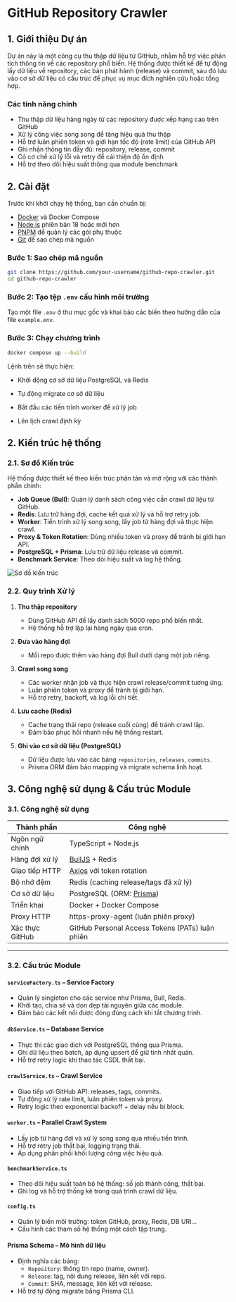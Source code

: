 # GitHub Repository Crawler

## 1. Giới thiệu Dự án

Dự án này là một công cụ thu thập dữ liệu từ GitHub, nhằm hỗ trợ việc phân tích thông tin về các repository phổ biến. Hệ thống được thiết kế để tự động lấy dữ liệu về repository, các bản phát hành (release) và commit, sau đó lưu vào cơ sở dữ liệu có cấu trúc để phục vụ mục đích nghiên cứu hoặc tổng hợp.

### Các tính năng chính

- Thu thập dữ liệu hàng ngày từ các repository được xếp hạng cao trên GitHub  
- Xử lý công việc song song để tăng hiệu quả thu thập  
- Hỗ trợ luân phiên token và giới hạn tốc độ (rate limit) của GitHub API  
- Ghi nhận thông tin đầy đủ: repository, release, commit  
- Có cơ chế xử lý lỗi và retry để cải thiện độ ổn định  
- Hỗ trợ theo dõi hiệu suất thông qua module benchmark  

## 2. Cài đặt
Trước khi khởi chạy hệ thống, bạn cần chuẩn bị:

- [Docker](https://www.docker.com/) và Docker Compose  
- [Node.js](https://nodejs.org/) phiên bản 18 hoặc mới hơn  
- [PNPM](https://pnpm.io/) để quản lý các gói phụ thuộc  
- [Git](https://git-scm.com/) để sao chép mã nguồn

### Bước 1: Sao chép mã nguồn

```bash
git clone https://github.com/your-username/github-repo-crawler.git
cd github-repo-crawler
```

### Bước 2: Tạo tệp `.env` cấu hình môi trường
Tạo một file `.env` ở thư mục gốc và khai báo các biến theo hướng dẫn của file `example.env`.


### Bước 3: Chạy chương trình
```bash
docker compose up --build
```
Lệnh trên sẽ thực hiện:

- Khởi động cơ sở dữ liệu PostgreSQL và Redis

- Tự động migrate cơ sở dữ liệu

- Bắt đầu các tiến trình worker để xử lý job

- Lên lịch crawl định kỳ


## 2. Kiến trúc hệ thống

### 2.1. Sơ đồ Kiến trúc

Hệ thống được thiết kế theo kiến trúc phân tán và mở rộng với các thành phần chính:

- **Job Queue (Bull)**: Quản lý danh sách công việc cần crawl dữ liệu từ GitHub.
- **Redis**: Lưu trữ hàng đợi, cache kết quả xử lý và hỗ trợ retry job.
- **Worker**: Tiến trình xử lý song song, lấy job từ hàng đợi và thực hiện crawl.
- **Proxy & Token Rotation**: Dùng nhiều token và proxy để tránh bị giới hạn API.
- **PostgreSQL + Prisma**: Lưu trữ dữ liệu release và commit.
- **Benchmark Service**: Theo dõi hiệu suất và log hệ thống.

![Sơ đồ kiến trúc](./github_crawler_architecture_diagram.png)

### 2.2. Quy trình Xử lý

1. **Thu thập repository**

   - Dùng GitHub API để lấy danh sách 5000 repo phổ biến nhất.
   - Hệ thống hỗ trợ lặp lại hàng ngày qua cron.

2. **Đưa vào hàng đợi**

   - Mỗi repo được thêm vào hàng đợi Bull dưới dạng một job riêng.

3. **Crawl song song**

   - Các worker nhận job và thực hiện crawl release/commit tương ứng.
   - Luân phiên token và proxy để tránh bị giới hạn.
   - Hỗ trợ retry, backoff, và log lỗi chi tiết.

4. **Lưu cache (Redis)**

   - Cache trạng thái repo (release cuối cùng) để tránh crawl lặp.
   - Đảm bảo phục hồi nhanh nếu hệ thống restart.

5. **Ghi vào cơ sở dữ liệu (PostgreSQL)**
   - Dữ liệu được lưu vào các bảng `repositories`, `releases`, `commits`.
   - Prisma ORM đảm bảo mapping và migrate schema linh hoạt.

## 3. Công nghệ sử dụng & Cấu trúc Module

### 3.1. Công nghệ sử dụng

| Thành phần        | Công nghệ                                         |
|-------------------|---------------------------------------------------|
| Ngôn ngữ chính     | TypeScript + Node.js                              |
| Hàng đợi xử lý     | [BullJS](https://github.com/OptimalBits/bull) + Redis |
| Giao tiếp HTTP     | [Axios](https://axios-http.com/) với token rotation |
| Bộ nhớ đệm         | Redis (caching release/tags đã xử lý)             |
| Cơ sở dữ liệu      | PostgreSQL (ORM: [Prisma](https://www.prisma.io/)) |
| Triển khai         | Docker + Docker Compose                           |
| Proxy HTTP         | https-proxy-agent (luân phiên proxy)              |
| Xác thực GitHub    | GitHub Personal Access Tokens (PATs) luân phiên   |

---

### 3.2. Cấu trúc Module

#### `serviceFactory.ts` – Service Factory
- Quản lý singleton cho các service như Prisma, Bull, Redis.
- Khởi tạo, chia sẻ và dọn dẹp tài nguyên giữa các module.
- Đảm bảo các kết nối được đóng đúng cách khi tắt chương trình.

#### `dbService.ts` – Database Service
- Thực thi các giao dịch với PostgreSQL thông qua Prisma.
- Ghi dữ liệu theo batch, áp dụng upsert để giữ tính nhất quán.
- Hỗ trợ retry logic khi thao tác CSDL thất bại.

#### `crawlService.ts` – Crawl Service
- Giao tiếp với GitHub API: releases, tags, commits.
- Tự động xử lý rate limit, luân phiên token và proxy.
- Retry logic theo exponential backoff + delay nếu bị block.

#### `worker.ts` – Parallel Crawl System
- Lấy job từ hàng đợi và xử lý song song qua nhiều tiến trình.
- Hỗ trợ retry job thất bại, logging trạng thái.
- Áp dụng phân phối khối lượng công việc hiệu quả.

#### `benchmarkService.ts`
- Theo dõi hiệu suất toàn bộ hệ thống: số job thành công, thất bại.
- Ghi log và hỗ trợ thống kê trong quá trình crawl dữ liệu.

#### `config.ts`
- Quản lý biến môi trường: token GitHub, proxy, Redis, DB URI...
- Cấu hình các tham số hệ thống một cách tập trung.

#### Prisma Schema – Mô hình dữ liệu
- Định nghĩa các bảng:
  - `Repository`: thông tin repo (name, owner).
  - `Release`: tag, nội dung release, liên kết với repo.
  - `Commit`: SHA, message, liên kết với release.
- Hỗ trợ tự động migrate bằng Prisma CLI.
